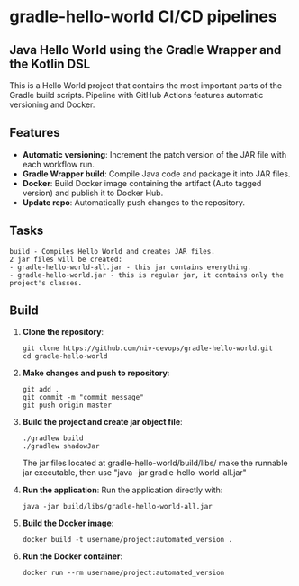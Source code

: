 # gradle-hello-world CI/CD pipelines

## Java Hello World using the Gradle Wrapper and the Kotlin DSL
This is a Hello World project that contains the most important parts of the Gradle build scripts.
Pipeline with GitHub Actions features automatic versioning and Docker.

## Features
- **Automatic versioning**: Increment the patch version of the JAR file with each workflow run.
- **Gradle Wrapper build**: Compile Java code and package it into JAR files.
- **Docker**: Build Docker image containing the artifact (Auto tagged version) and publish it to Docker Hub.
- **Update repo**: Automatically push changes to the repository.

## Tasks
```
build - Compiles Hello World and creates JAR files.
2 jar files will be created:
- gradle-hello-world-all.jar - this jar contains everything.
- gradle-hello-world.jar - this is regular jar, it contains only the project's classes.
```

## Build
1. **Clone the repository**:
   ```
   git clone https://github.com/niv-devops/gradle-hello-world.git
   cd gradle-hello-world
   ```
   
2. **Make changes and push to repository**:
   ```
   git add .
   git commit -m "commit_message"
   git push origin master
   ```   

3. **Build the project and create jar object file**:
   ```
   ./gradlew build
   ./gradlew shadowJar
   ```
   The jar files located at gradle-hello-world/build/libs/
   make the runnable jar executable, then use "java -jar gradle-hello-world-all.jar"

4. **Run the application**:
   Run the application directly with:
   ```
   java -jar build/libs/gradle-hello-world-all.jar
   ```

5. **Build the Docker image**:
   ```
   docker build -t username/project:automated_version .
   ```

6. **Run the Docker container**:
   ```
   docker run --rm username/project:automated_version
   ```
